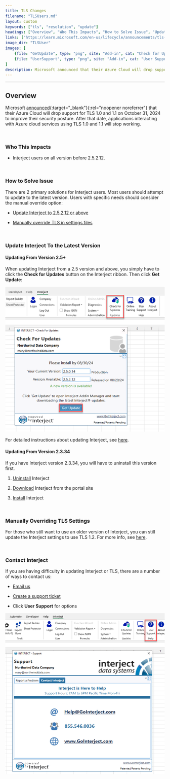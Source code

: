 ```yaml
---
title: TLS Changes
filename: "TLSUsers.md"
layout: custom
keywords: ["tls", "resolution", "update"]
headings: ["Overview", "Who This Impacts", "How to Solve Issue", "Update Interject To the Latest Version", "Updating From Version 2.5+", "Updating From Version 2.3.34", "Manually Overriding TLS Settings", "Contact Interject"]
links: ["https://learn.microsoft.com/en-us/lifecycle/announcements/tls-support-ending-10-31-2024", "https://portal.gointerject.com/download-interject.html", "/wAbout/TLS.html#set-tls-settings-via-idssettings-file", "/wAbout/Updating-INTERJECT.html", "/wAbout/Uninstalling.html", "/wPortal/DownloadInterject.html", "/wAbout/SharedComputer.html", "/wAbout/TLS.html", "mailto:help@gointerject.com", "/wTroubleshoot/Reporting-A-Problem.md#send-report-to-interject"]
image_dir: "TLSUser"
images: [
	{file: "GetUpdate", type: "png", site: "Add-in", cat: "Check for Updates", sub: "", report: "", ribbon: "", config: ""},
	{file: "UserSupport", type: "png", site: "Add-in", cat: "User Support", sub: "", report: "", ribbon: "", config: ""}
]
description: Microsoft announced that their Azure Cloud will drop support for TLS 1.0 and 1.1 on October 31, 2024 to improve their security posture. After that date, applications interacting with Azure cloud services using TLS 1.0 and 1.1 will stop working.
---
```

* * *

## Overview

Microsoft [announced](https://learn.microsoft.com/en-us/lifecycle/announcements/tls-support-ending-10-31-2024){:target="_blank"}{:rel="noopener noreferrer"} that their Azure Cloud will drop support for TLS 1.0 and 1.1 on October 31, 2024 to improve their security posture. After that date, applications interacting with Azure cloud services using TLS 1.0 and 1.1 will stop working.

<br>

### Who This Impacts

- Interject users on all version before 2.5.2.12.

<br>

### How to Solve Issue

There are 2 primary solutions for Interject users. Most users should attempt to update to the latest version. Users with specific needs should consider the manual override option:

- [Update Interject to 2.5.2.12 or above](https://portal.gointerject.com/download-interject.html)

- [Manually override TLS in settings files](/wAbout/TLS.html#set-tls-settings-via-idssettings-file)

<br>

### Update Interject To the Latest Version

#### Updating From Version 2.5+

When updating Interject from a 2.5 version and above, you simply have to click the **Check for Updates** button on the Interject ribbon. Then click **Get Update**:

![](/images/TLSUser/GetUpdate.png)
<br>

For detailed instructions about updating Interject, see [here](/wAbout/Updating-INTERJECT.html).

#### Updating From Version 2.3.34

If you have Interject version 2.3.34, you will have to uninstall this version first.

1. [Uninstall](/wAbout/Uninstalling.html) Interject

2. [Download](/wPortal/DownloadInterject.html) Interject from the portal site

3. [Install](/wAbout/SharedComputer.html) Interject

<br>

### Manually Overriding TLS Settings

For those who still want to use an older version of Interject, you can still update the Interject settings to use TLS 1.2. For more info, see [here](/wAbout/TLS.html).

<br>

### Contact Interject

If you are having difficulty in updating Interject or TLS, there are a number of ways to contact us:

- [Email us](mailto:help@gointerject.com)

- [Create a support ticket](/wTroubleshoot/Reporting-A-Problem.md#send-report-to-interject)

- Click **User Support** for options

![](/images/TLSUser/UserSupport.png)
